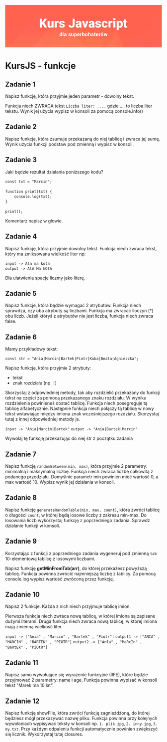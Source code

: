 ![](../../kursjs.png)

# KursJS - funkcje

## Zadanie 1
Napisz funkcję, która przyjmie jeden parametr - dowolny tekst.

Funkcja niech ZWRACA tekst `Liczba liter: ....` gdzie .... to liczba liter tekstu. Wynik jej użycia wypisz w konsoli za pomocą console.info()

## Zadanie 2
Napisz funkcje, która zsumuje przekazaną do niej tablicę i zwraca jej sumę.
Wynik użycia funkcji podstaw pod zmienną i wypisz w konsoli.

## Zadanie 3
Jaki będzie rezultat działania poniższego kodu?

```
const txt = "Marcin";

function print(txt) {
    console.log(txt);
}

print();
```

Komentarz napisz w głowie.

## Zadanie 4
Napisz funkcję, która przyjmie dowolny tekst.
Funkcja niech zwraca tekst, który ma zmiksowana wielkość liter np:

```
input -> Ala ma kota
output -> AlA Ma kOtA
```

Dla ułatwienia spacje liczmy jako literę.

## Zadanie 5
Napisz funkcje, która będzie wymagać 2 atrybutów.
Funkcja niech sprawdza, czy oba atrybuty są liczbami.
Funkcja ma zwracać iloczyn (*) obu liczb.
Jeżeli któryś z atrybutów nie jest liczba, funkcja niech zwraca false.

## Zadanie 6
Mamy przykładowy tekst:

```
const str = "Ania|Marcin|Bartek|Piotr|Kuba|Beata|Agnieszka";
```

Napisz funkcję, która przyjmie 2 atrybuty:
- tekst
- znak rozdziału (np. `|`)

Skorzystaj z odpowiedniej metody, tak aby rozdzielić przekazany do funkcji tekst na części za pomocą przekazanego znaku rozdziału. W wyniku rozdzielenia powinieneś dostać tablicę. Funkcja niech posegreguje tą tablicę alfabetycznie. Następnie funkcja niech połączy tą tablicę w nowy tekst wstawiając między imiona znak wcześniejszego rozdziału. Skorzystaj tutaj z innej odpowiedniej metody js.

`input -> "Ania|Marcin|Bartek"`
`output -> "Ania|Bartek|Marcin"`

Wywołaj tę funkcję przekazując do niej str z początku zadania

## Zadanie 7
Napisz funkcję `randomBetween(min, max)`, która przyjmie 2 parametry: minimalną i maksymalną liczbę. Funkcja niech zwraca liczbę całkowitą z podanego przedziału.
Domyślnie parametr min powinien mieć wartość 0, a max wartość 10.
Wypisz wynik jej działania w konsoli.

## Zadanie 8
Napisz funkcję `generateRandomTable(min, max, count)`, która zwróci tablicę o długości `count`, w której będą losowe liczby z zakresu min-max. Do losowania liczb wykorzystaj funkcję z poprzedniego zadania.
Sprawdź działanie funkcji w konsoli.

## Zadanie 9
Korzystając z funkcji z poprzedniego zadania wygeneruj pod zmienną `tab` 10-elementową tablicę z losowymi liczbami.

Napisz funkcję **getMinFromTab(arr)**, do której przekażesz powyższą tablicę.
Funkcja powinna zwrócić najmniejszą liczbę z tablicy.
Za pomocą console.log wypisz wartość zwróconą przez funkcję.

## Zadanie 10
Napisz 2 funkcje. Każda z nich niech przyjmuje tablicę imion.

Pierwsza funkcja niech zwraca nową tablicę, w której imiona są zapisane dużymi literami. Druga funkcja niech zwraca nową tablicę, w której imiona mają zmienną wielkość liter.

`input -> ["Ania" , "Marcin" , "Bartek" , "Piotr"]`
`output1 -> ["ANIA" , "MARCIN" , "BARTEK" , "PIOTR"]`
`output2 -> ["AnIa" , "MaRcIn" , "BaRtEk" , "PiOtR"]`

## Zadanie 11
Napisz samo wywołujące się wyrażenie funkcyjne (IIFE), które będzie przyjmować 2 parametry: name i age. Funkcja powinna wypisać w konsoli tekst "Marek ma 10 lat".

## Zadanie 12
Napisz funkcję showFile, która zwróci funkcję zagnieżdżoną, do której będziesz mógł przekazywać nazwę pliku.
Funkcja powinna przy kolejnych wywołaniach wypisywać teksty w konsoli np. `1. plik.jpg`, `2. inny.jpg`, `3. my.txt`. Przy każdym odpaleniu funkcji automatycznie powinien zwiększyć się licznik. Wykorzystaj tutaj closures.

